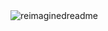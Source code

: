 
<img src="https://myreadme.vercel.app/api/embed/enotjk?panels=userstatistics,toprepositories,toplanguages,commitgraph" alt="reimaginedreadme" />





          

